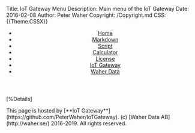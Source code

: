 Title: IoT Gateway Menu
Description: Main menu of the IoT Gateway
Date: 2016-02-08
Author: Peter Waher
Copyright: /Copyright.md
CSS: {{Theme.CSSX}}

<header>
<nav>

* [Home](/Index.md)
* [Markdown](/Markdown.md)
* [Script](/Script.md)
* [Calculator](/Calculator.md)
* [License](/Copyright.md)
* [IoT Gateway](https://github.com/PeterWaher/IoTGateway)
* [Waher Data](http://waher.se/)

</nav>
</header>
<main>

[%Details]

</main>
<footer>
<span>
This page is hosted by [**IoT Gateway**](https://github.com/PeterWaher/IoTGateway). (c) [Waher Data AB](http://waher.se/) 2016-2019. All rights reserved.
</span>
</footer>
